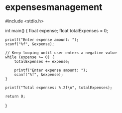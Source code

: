 # expensesmanagement
#include <stdio.h> 

int main() 
{ 
    float expense; 
    float totalExpenses = 0;
 
    printf("Enter expense amount: "); 
    scanf("%f", &expense); 
 
    // Keep looping until user enters a negative value 
    while (expense >= 0) { 
        totalExpenses += expense; 
 
        printf("Enter expense amount: "); 
        scanf("%f", &expense); 
    } 
 
    printf("Total expenses: %.2f\n", totalExpenses); 
 
    return 0; 
}

